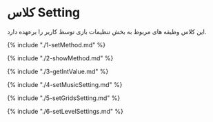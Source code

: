 # کلاس Setting

این کلاس وظیفه های مربوط به بخش تنظیمات بازی توسط کاربر را برعهده دارد.

{% include "./1-setMethod.md" %}

{% include "./2-showMethod.md" %}

{% include "./3-getIntValue.md" %}

{% include "./4-setMusicSetting.md" %}

{% include "./5-setGridsSetting.md" %}

{% include "./6-setLevelSettings.md" %}

